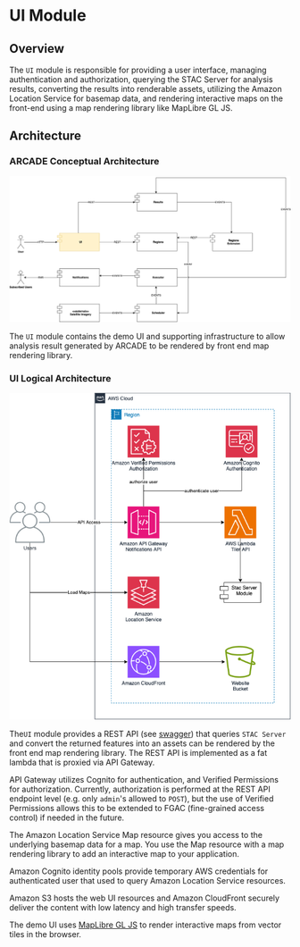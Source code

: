 # UI Module

## Overview

The `UI` module is responsible for providing a user interface, managing authentication and authorization, querying the STAC Server for analysis results, converting the results into renderable assets, utilizing the Amazon Location Service for basemap data, and rendering interactive maps on the front-end using a map rendering library like MapLibre GL JS.

## Architecture

### ARCADE Conceptual Architecture

![conceptual](docs/images/ARCADE%20HLA-ui-conceptual.png)

The `UI` module contains the demo UI and supporting infrastructure to allow analysis result generated by ARCADE to be rendered by front end map rendering library.

### UI Logical Architecture

![logical](docs/images/ARCADE%20HLA-ui.png)

The`UI` module provides a REST API (see [swagger](./docs/swagger.json)) that queries `STAC Server` and convert the returned features into an assets can be rendered by the front end map rendering library. The REST API is implemented as a fat lambda that is proxied via API Gateway.

API Gateway utilizes Cognito for authentication, and Verified Permissions for authorization. Currently, authorization is performed at the REST API endpoint level (e.g. only `admin`'s allowed to `POST`), but the use of Verified Permissions allows this to be extended to FGAC (fine-grained access control) if needed in the future.

The Amazon Location Service Map resource gives you access to the underlying basemap data for a map. You use the Map resource with a map rendering library to add an interactive map to your application.

Amazon Cognito identity pools provide temporary AWS credentials for authenticated user that used to query Amazon Location Service resources.

Amazon S3 hosts the web UI resources and Amazon CloudFront securely deliver the content with low latency and high transfer speeds.

The demo UI uses [MapLibre GL JS](https://maplibre.org/maplibre-gl-js/docs/) to render interactive maps from vector tiles in the browser.
